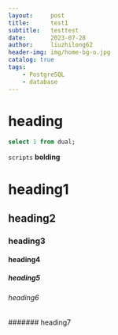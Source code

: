 ```yaml
---
layout:     post
title:      test1
subtitle:   testtest
date:       2023-07-28
author:     liuzhilong62
header-img: img/home-bg-o.jpg
catalog: true
tags:
    - PostgreSQL
    - database
---
```


# heading
```sql
select 1 from dual;
```
```scripts```
**bolding**


# heading1
## heading2
### heading3
#### heading4
##### heading5
###### heading6
####### heading7
